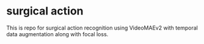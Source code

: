# surgical action

This is repo for surgical action recognition using VideoMAEv2 with temporal data augmentation along with focal loss.
